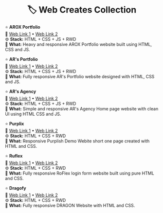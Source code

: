 **<h1 align="center">🏷️ Web Creates Collection</h1>**

⭐ **AROX Portfolio**<br>
🔗 [Web Link 1](https://arox-portfolio.vercel.app/) • [Web Link 2](https://arox-portfolio.netlify.app/)<br>
⚙️ **Stack:** HTML + CSS + JS + RWD<br>
📝 **What:** Heavy and responsive AROX Portfolio website built using HTML, CSS and JS.
<br>

⭐ **AR's Portfolio**<br>
🔗 [Web Link 1](https://ar-portf0lio.vercel.app/) • [Web Link 2](https://ar-portf0lio.netlify.app/)<br>
⚙️ **Stack:** HTML + CSS + JS + RWD<br>
📝 **What:** Fully responsive AR's Portfolio website designed with HTML, CSS and JS.
<br>

⭐ **AR's Agency**<br>
🔗 [Web Link 1](https://ar-agncy.vercel.app/) • [Web Link 2](https://ar-agncy.netlify.app/)<br>
⚙️ **Stack:** HTML + CSS + JS + RWD<br>
📝 **What:** Simple and responsive AR's Agency Home page website with clean UI using HTML CSS and JS.
<br>

⭐ **Purplix**<br>
🔗 [Web Link 1](https://purplix.vercel.app/) • [Web Link 2](https://purplix.netlify.app/)<br>
⚙️ **Stack:** HTML + CSS + RWD<br>
📝 **What:** Responsive Purplish Demo Webite short one page created with HTML and CSS.
<br>

⭐ **Ruflex**<br>
🔗 [Web Link 1](https://ruflex.vercel.app/) • [Web Link 2](https://ruflex.netlify.app/)<br>
⚙️ **Stack:** HTML + CSS + RWD<br>
📝 **What:** Fully responsive RoFlex login form website built using pure HTML and CSS.
<br>

⭐ **Dragofy**<br>
🔗 [Web Link 1](https://dragofy.vercel.app/) • [Web Link 2](https://dragofy.netlify.app/)<br>
⚙️ **Stack:** HTML + CSS + RWD<br>
📝 **What:** Fully responsive DRAGON Website with HTML and CSS.
<br>
